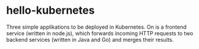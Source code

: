 # hello-kubernetes
Three simple applikations to be deployed in Kubernetes. On is a frontend service (written in node.js), which forwards incoming HTTP requests to two backend services (written in Java and Go) and merges their results.
